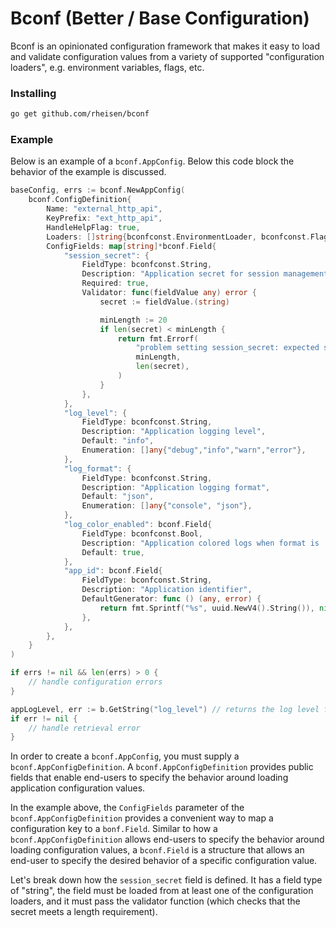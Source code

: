 # Bconf (Better / Base Configuration)

Bconf is an opinionated configuration framework that makes it easy to load and validate configuration values from
a variety of supported "configuration loaders", e.g. environment variables, flags, etc.

### Installing

```sh
go get github.com/rheisen/bconf
```

### Example

Below is an example of a `bconf.AppConfig`. Below this code block the behavior of the example is discussed.

```go
baseConfig, errs := bconf.NewAppConfig(
    bconf.ConfigDefinition{
        Name: "external_http_api",
        KeyPrefix: "ext_http_api",
        HandleHelpFlag: true,
        Loaders: []string{bconfconst.EnvironmentLoader, bconfconst.FlagLoader},
        ConfigFields: map[string]*bconf.Field{
            "session_secret": {
                FieldType: bconfconst.String,
                Description: "Application secret for session management",
                Required: true,
                Validator: func(fieldValue any) error {
                    secret := fieldValue.(string)

                    minLength := 20
                    if len(secret) < minLength {
                        return fmt.Errorf(
                            "problem setting session_secret: expected string of minimum %d characters (len=%d).",
                            minLength,
                            len(secret),
                        )
                    }
                },
            },
            "log_level": {
                FieldType: bconfconst.String,
                Description: "Application logging level",
                Default: "info",
                Enumeration: []any{"debug","info","warn","error"},
            },
            "log_format": {
                FieldType: bconfconst.String,
                Description: "Application logging format",
                Default: "json",
                Enumeration: []any{"console", "json"},
            },
            "log_color_enabled": bconf.Field{
                FieldType: bconfconst.Bool,
                Description: "Application colored logs when format is 'console'",
                Default: true,
            },
            "app_id": bconf.Field{
                FieldType: bconfconst.String,
                Description: "Application identifier",
                DefaultGenerator: func () (any, error) {
                    return fmt.Sprintf("%s", uuid.NewV4().String()), nil
                },
            },
        },
    }
)

if errs != nil && len(errs) > 0 {
    // handle configuration errors
}

appLogLevel, err := b.GetString("log_level") // returns the log level found in order of: default -> ENV -> Flag order
if err != nil {
    // handle retrieval error
}
```

In order to create a `bconf.AppConfig`, you must supply a `bconf.AppConfigDefinition`. A `bconf.AppConfigDefinition`
provides public fields that enable end-users to specify the behavior around loading application configuration values.

In the example above, the `ConfigFields` parameter of the `bconf.AppConfigDefinition` provides a convenient way to map
a configuration key to a `bonf.Field`. Similar to how a `bconf.AppConfigDefinition` allows end-users to specify the
behavior around loading configuration values, a `bconf.Field` is a structure that allows an end-user to specify the
desired behavior of a specific configuration value.

Let's break down how the `session_secret` field is defined. It has a field type of "string", the field must be loaded
from at least one of the configuration loaders, and it must pass the validator function (which checks that the
secret meets a length requirement).

